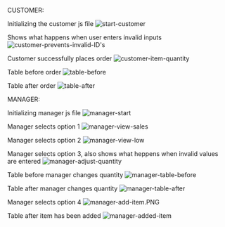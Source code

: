 CUSTOMER:

Initializing the customer js file
![start-customer](https://github.com/eHatz/Bamazon/blob/master/images/start-customer.PNG)

Shows what happens when user enters invalid inputs
![customer-prevents-invalid-ID's](https://github.com/eHatz/Bamazon/blob/master/images/customer-prevents-invalid%20ID's.PNG)

Customer successfully places order
![customer-item-quantity](https://github.com/eHatz/Bamazon/blob/master/images/customer-item-quantity.PNG)

Table before order
![table-before](https://github.com/eHatz/Bamazon/blob/master/images/table-before.PNG)

Table after order
![table-after](https://github.com/eHatz/Bamazon/blob/master/images/table-after.PNG)


MANAGER:

Initializing manager js file
![manager-start](https://github.com/eHatz/Bamazon/blob/master/images/manager-start.PNG)

Manager selects option 1
![manager-view-sales](https://github.com/eHatz/Bamazon/blob/master/images/manager-view-sales.PNG)

Manager selects option 2
![manager-view-low](https://github.com/eHatz/Bamazon/blob/master/images/manager-view-low.PNG)

Manager selects option 3, also shows what heppens when invalid values are entered
![manager-adjust-quantity](https://github.com/eHatz/Bamazon/blob/master/images/manager-adjust-quantity.PNG)

Table before manager changes quantity
![manager-table-before](https://github.com/eHatz/Bamazon/blob/master/images/manager-before.PNG)

Table after manager changes quantity
![manager-table-after](https://github.com/eHatz/Bamazon/blob/master/images/manager-after.PNG)

Manager selects option 4
![manager-add-item.PNG](https://github.com/eHatz/Bamazon/blob/master/images/manager-add-item.PNG)

Table after item has been added
![manager-added-item](https://github.com/eHatz/Bamazon/blob/master/images/manager-added-item.PNG)
